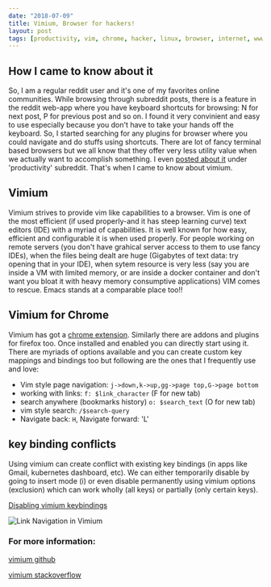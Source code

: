 ```yaml
---
date: "2018-07-09"
title: Vimium, Browser for hackers!
layout: post
tags: [productivity, vim, chrome, hacker, linux, browser, internet, www]
---
```


## How I came to know about it

So, I am a regular reddit user and it's one of my favorites online communities. While browsing through subreddit posts, there is a feature in the reddit web-app where you have keyboard shortcuts for browsing: N for next post, P for previous post and so on. I found it very convinient and easy to use especially because you don't have to take your hands off the keyboard. So, I started searching for any plugins for browser where you could navigate and do stuffs using shortcuts. There are lot of fancy terminal based browsers but we all know that they offer very less utility value when we actually want to accomplish something. I even [posted about it](https://www.reddit.com/r/productivity/comments/8vsad7/do_you_know_of_a_plugin_addon_extension_which/) under 'productivity' subreddit. That's when I came to know about vimium.

## Vimium

Vimium strives to provide vim like capabilities to a browser. Vim is one of the most efficient (if used properly-and it has steep learning curve) text editors (IDE) with a myriad of capabilities. It is well known for how easy, efficient and configurable it is when used properly. For people working on remote servers (you don't have grahical server access to them to use fancy IDEs), when the files being dealt are huge (Gigabytes of text data: try opening that in your IDE), when sytem resource is very less (say you are inside a VM with limited memory, or are inside a docker container and don't want you bloat it with heavy memory consumptive applications) VIM comes to rescue. Emacs stands at a comparable place too!!

## Vimium for Chrome
Vimium has got a [chrome extension](https://chrome.google.com/webstore/detail/vimium/dbepggeogbaibhgnhhndojpepiihcmeb). Similarly there are addons and plugins for firefox too. Once installed and enabled you can directly start using it. There are myriads of options available and you can create custom key mappings and bindings too  but following are the ones that I frequently use and love:

* Vim style page navigation: `j->down,k->up,gg->page top,G->page bottom`
* working with links: `f: $link_character` (F for new tab)
* search anywhere (bookmarks history) `o: $search_text` (O for new tab) 
* vim style search: `/$search-query`
* Navigate back: `H`, Navigate forward: 'L'

## key binding conflicts
Using vimium can create conflict with existing key bindings (in apps like Gmail, kubernetes dashboard, etc). We can either temporarily disable by going to insert mode (i) or even disable permanently using vimium options (exclusion) which can work wholly (all keys) or partially (only certain keys).

[Disabling vimium keybindings](https://github.com/philc/vimium/wiki/Disabling-Vimium)

![Link Navigation in Vimium](https://sudipbhandari126.github.io/resources/links-vimium.gif)


### For more information:

[vimium github](https://github.com/philc/vimium)

[vimium stackoverflow](https://stackoverflow.com/search?q=vimium)
